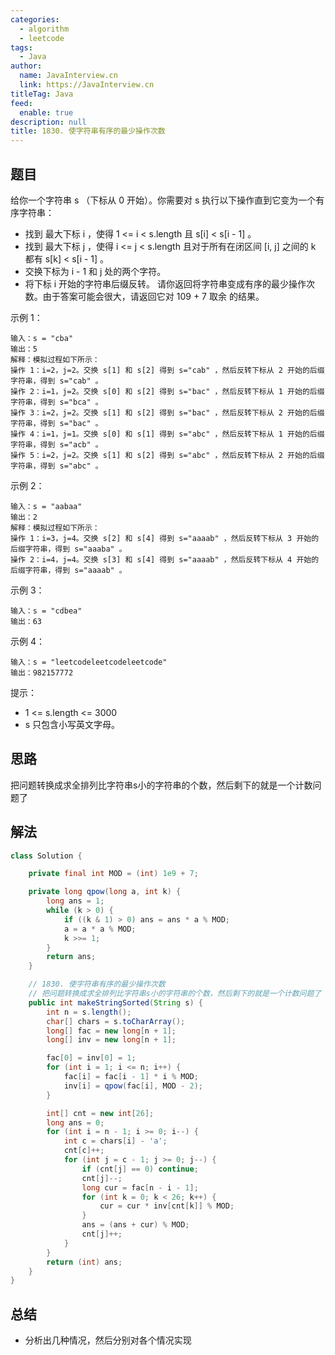 ```yaml
---
categories: 
  - algorithm
  - leetcode
tags: 
  - Java
author: 
  name: JavaInterview.cn
  link: https://JavaInterview.cn
titleTag: Java
feed: 
  enable: true
description: null
title: 1830. 使字符串有序的最少操作次数
---
```


## 题目

给你一个字符串 s （下标从 0 开始）。你需要对 s 执行以下操作直到它变为一个有序字符串：

* 找到 最大下标 i ，使得 1 <= i < s.length 且 s[i] < s[i - 1] 。
* 找到 最大下标 j ，使得 i <= j < s.length 且对于所有在闭区间 [i, j] 之间的 k 都有 s[k] < s[i - 1] 。
* 交换下标为 i - 1​​​​ 和 j​​​​ 处的两个字符。
* 将下标 i 开始的字符串后缀反转。
请你返回将字符串变成有序的最少操作次数。由于答案可能会很大，请返回它对 109 + 7 取余 的结果。



示例 1：

    输入：s = "cba"
    输出：5
    解释：模拟过程如下所示：
    操作 1：i=2，j=2。交换 s[1] 和 s[2] 得到 s="cab" ，然后反转下标从 2 开始的后缀字符串，得到 s="cab" 。
    操作 2：i=1，j=2。交换 s[0] 和 s[2] 得到 s="bac" ，然后反转下标从 1 开始的后缀字符串，得到 s="bca" 。
    操作 3：i=2，j=2。交换 s[1] 和 s[2] 得到 s="bac" ，然后反转下标从 2 开始的后缀字符串，得到 s="bac" 。
    操作 4：i=1，j=1。交换 s[0] 和 s[1] 得到 s="abc" ，然后反转下标从 1 开始的后缀字符串，得到 s="acb" 。
    操作 5：i=2，j=2。交换 s[1] 和 s[2] 得到 s="abc" ，然后反转下标从 2 开始的后缀字符串，得到 s="abc" 。
示例 2：

    输入：s = "aabaa"
    输出：2
    解释：模拟过程如下所示：
    操作 1：i=3，j=4。交换 s[2] 和 s[4] 得到 s="aaaab" ，然后反转下标从 3 开始的后缀字符串，得到 s="aaaba" 。
    操作 2：i=4，j=4。交换 s[3] 和 s[4] 得到 s="aaaab" ，然后反转下标从 4 开始的后缀字符串，得到 s="aaaab" 。
示例 3：

    输入：s = "cdbea"
    输出：63
示例 4：

    输入：s = "leetcodeleetcodeleetcode"
    输出：982157772


提示：

* 1 <= s.length <= 3000
* s​ 只包含小写英文字母。

## 思路

把问题转换成求全排列比字符串s小的字符串的个数，然后剩下的就是一个计数问题了

## 解法
```java
class Solution {

    private final int MOD = (int) 1e9 + 7;

    private long qpow(long a, int k) {
        long ans = 1;
        while (k > 0) {
            if ((k & 1) > 0) ans = ans * a % MOD;
            a = a * a % MOD;
            k >>= 1;
        }
        return ans;
    }

    // 1830. 使字符串有序的最少操作次数
    // 把问题转换成求全排列比字符串s小的字符串的个数，然后剩下的就是一个计数问题了
    public int makeStringSorted(String s) {
        int n = s.length();
        char[] chars = s.toCharArray();
        long[] fac = new long[n + 1];
        long[] inv = new long[n + 1];

        fac[0] = inv[0] = 1;
        for (int i = 1; i <= n; i++) {
            fac[i] = fac[i - 1] * i % MOD;
            inv[i] = qpow(fac[i], MOD - 2);
        }

        int[] cnt = new int[26];
        long ans = 0;
        for (int i = n - 1; i >= 0; i--) {
            int c = chars[i] - 'a';
            cnt[c]++;
            for (int j = c - 1; j >= 0; j--) {
                if (cnt[j] == 0) continue;
                cnt[j]--;
                long cur = fac[n - i - 1];
                for (int k = 0; k < 26; k++) {
                    cur = cur * inv[cnt[k]] % MOD;
                }
                ans = (ans + cur) % MOD;
                cnt[j]++;
            }
        }
        return (int) ans;
    }
}

```

## 总结

- 分析出几种情况，然后分别对各个情况实现 
